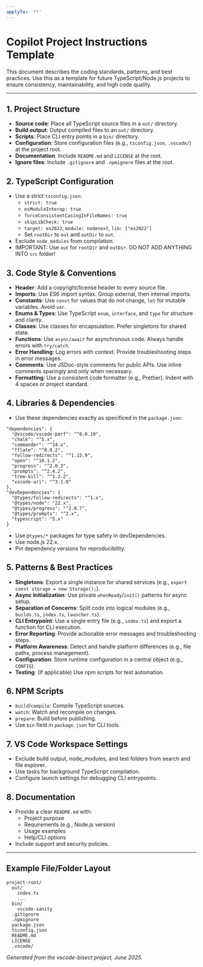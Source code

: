 ```yaml
---
applyTo: '**'
---
```


# Copilot Project Instructions Template

This document describes the coding standards, patterns, and best practices. Use this as a template for future TypeScript/Node.js projects to ensure consistency, maintainability, and high code quality.

---

## 1. Project Structure
- **Source code**: Place all TypeScript source files in a `out/` directory.
- **Build output**: Output compiled files to an `out/` directory.
- **Scripts**: Place CLI entry points in a `bin/` directory.
- **Configuration**: Store configuration files (e.g., `tsconfig.json`, `.vscode/`) at the project root.
- **Documentation**: Include `README.md` and `LICENSE` at the root.
- **Ignore files**: Include `.gitignore` and `.npmignore` files at the root.

## 2. TypeScript Configuration
- Use a strict `tsconfig.json`:
  - `strict: true`
  - `esModuleInterop: true`
  - `forceConsistentCasingInFileNames: true`
  - `skipLibCheck: true`
  - `target: es2022`, `module: nodenext`, `lib: ["es2022"]`
  - Set `rootDir` to `out` and `outDir` to `out`.
- Exclude `node_modules` from compilation.
- IMPORTANT: Use `out` for `rootDir` and `outDir`. DO NOT ADD ANYTHING INTO `src` folder!

## 3. Code Style & Conventions
- **Header**: Add a copyright/license header to every source file.
- **Imports**: Use ES6 import syntax. Group external, then internal imports.
- **Constants**: Use `const` for values that do not change, `let` for mutable variables. Avoid `var`.
- **Enums & Types**: Use TypeScript `enum`, `interface`, and `type` for structure and clarity.
- **Classes**: Use classes for encapsulation. Prefer singletons for shared state.
- **Functions**: Use `async/await` for asynchronous code. Always handle errors with `try/catch`.
- **Error Handling**: Log errors with context. Provide troubleshooting steps in error messages.
- **Comments**: Use JSDoc-style comments for public APIs. Use inline comments sparingly and only when necessary.
- **Formatting**: Use a consistent code formatter (e.g., Prettier). Indent with 4 spaces or project standard.

## 4. Libraries & Dependencies
- Use these dependencies exactly as specificed in the `package.json`:
```
"dependencies": {
  "@vscode/vscode-perf": "^0.0.19",
  "chalk": "^5.x",
  "commander": "^14.x",
  "fflate": "^0.8.2",
  "follow-redirects": "^1.15.9",
  "open": "^10.1.2",
  "progress": "^2.0.3",
  "prompts": "^2.4.2",
  "tree-kill": "^1.2.2",
  "vscode-uri": "^3.1.0"
},
"devDependencies": {
  "@types/follow-redirects": "^1.x",
  "@types/node": "22.x",
  "@types/progress": "^2.0.7",
  "@types/prompts": "^2.x",
  "typescript": "5.x"
}
```
- Use `@types/*` packages for type safety in devDependencies.
- Use node.js 22.x.
- Pin dependency versions for reproducibility.

## 5. Patterns & Best Practices
- **Singletons**: Export a single instance for shared services (e.g., `export const storage = new Storage();`).
- **Async Initialization**: Use private `whenReady`/`init()` patterns for async setup.
- **Separation of Concerns**: Split code into logical modules (e.g., `builds.ts`, `index.ts`, `launcher.ts`).
- **CLI Entrypoint**: Use a single entry file (e.g., `index.ts`) and export a function for CLI execution.
- **Error Reporting**: Provide actionable error messages and troubleshooting steps.
- **Platform Awareness**: Detect and handle platform differences (e.g., file paths, process management).
- **Configuration**: Store runtime configuration in a central object (e.g., `CONFIG`).
- **Testing**: (If applicable) Use npm scripts for test automation.

## 6. NPM Scripts
- `build`/`compile`: Compile TypeScript sources.
- `watch`: Watch and recompile on changes.
- `prepare`: Build before publishing.
- Use `bin` field in `package.json` for CLI tools.

## 7. VS Code Workspace Settings
- Exclude build output, node_modules, and test folders from search and file explorer.
- Use tasks for background TypeScript compilation.
- Configure launch settings for debugging CLI entrypoints.

## 8. Documentation
- Provide a clear `README.md` with:
  - Project purpose
  - Requirements (e.g., Node.js version)
  - Usage examples
  - Help/CLI options
- Include support and security policies.

---

## Example File/Folder Layout
```
project-root/
  out/
    index.ts
    ...
  bin/
    vscode-sanity
  .gitignore
  .npmignore
  package.json
  tsconfig.json
  README.md
  LICENSE
  .vscode/
```

*Generated from the vscode-bisect project, June 2025.*
